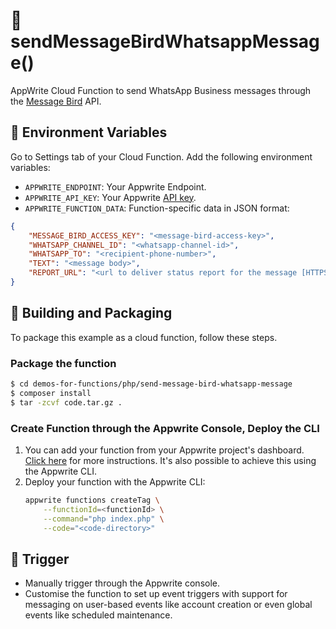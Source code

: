 # 📧  sendMessageBirdWhatsappMessage()
AppWrite Cloud Function to send WhatsApp Business messages through the [Message Bird](http://www.messagebird.com/en/)
API.

## 📝 Environment Variables
Go to Settings tab of your Cloud Function. Add the following environment variables:

* `APPWRITE_ENDPOINT`: Your Appwrite Endpoint.
* `APPWRITE_API_KEY`: Your Appwrite [API key](https://appwrite.io/docs/keys).
* `APPWRITE_FUNCTION_DATA`: Function-specific data in JSON format:

```json
{
    "MESSAGE_BIRD_ACCESS_KEY": "<message-bird-access-key>",
    "WHATSAPP_CHANNEL_ID": "<whatsapp-channel-id>",
    "WHATSAPP_TO": "<recipient-phone-number>",
    "TEXT": "<message body>", 
    "REPORT_URL": "<url to deliver status report for the message [HTTPS only]>"
}
```

## 🚀 Building and Packaging

To package this example as a cloud function, follow these steps.

### Package the function

```bash
$ cd demos-for-functions/php/send-message-bird-whatsapp-message
$ composer install
$ tar -zcvf code.tar.gz .
```

### Create Function through the Appwrite Console, Deploy the CLI
1. You can add your function from your Appwrite project's dashboard. [Click here](https://appwrite.io/docs/functions#addFunction) for more instructions. It's also possible to achieve this using the Appwrite CLI.
2. Deploy your function with the Appwrite CLI:
   ```bash
   appwrite functions createTag \
       --functionId=<functionId> \
       --command="php index.php" \
       --code="<code-directory>"
   ```

## 🎯 Trigger

- Manually trigger through the Appwrite console.
- Customise the function to set up event triggers with support for messaging on user-based events like account creation or even global events like scheduled maintenance.
